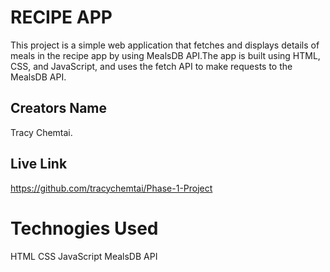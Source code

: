 # RECIPE APP
This project is a simple web application that fetches and displays details of meals in the recipe app by using MealsDB API.The app is built using HTML, CSS, and JavaScript, and uses the fetch API to make requests to the MealsDB API.

## Creators Name
Tracy Chemtai.

## Live Link
https://github.com/tracychemtai/Phase-1-Project

# Technogies Used
HTML
CSS
JavaScript
MealsDB API


